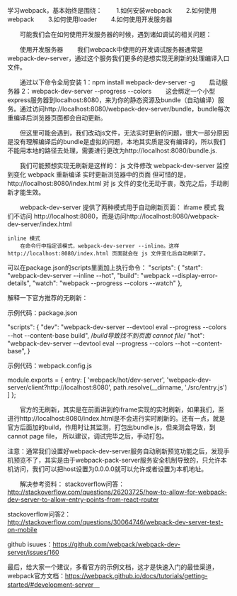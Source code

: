 学习webpack，基本始终是围绕：
　　1.如何安装webpack
　　2.如何使用webpack
　　3.如何使用loader
　　4.如何使用开发服务器

　　可能我们会在如何使用开发服务器的时候，遇到诸如调试的相关问题：

　　使用开发服务器
　　我们webpack中使用的开发调试服务器通常是 webpack-dev-server，通过这个服务我们更多的是想实现无刷新的处理编译入口文件。　

　　通过以下命令全局安装
		1：npm install webpack-dev-server -g
　　启动服务器
		2：webpack-dev-server --progress --colors
　　这会绑定一个小型express服务器到localhost:8080，来为你的静态资源及bundle（自动编译）服务。通过访问http://localhost:8080/webpack-dev-server/bundle，bundle每次重编译后浏览器页面都会自动更新。

　　但这里可能会遇到，我们改动js文件，无法实时更新的问题，很大一部分原因是没有理解编译后的bundle是虚拟的问题，本地其实质是没有编译的，所以我们不能用本地的路径去处理，需要进行更改为http://localhost:8080/bundle.js.

　　我们可能预想实现无刷新是这样的：
js 文件修改
webpack-dev-server 监控到变化
webpack 重新编译
实时更新浏览器中的页面
但可惜的是，http://localhost:8080/index.html 对 js 文件的变化无动于衷，改完之后，手动刷新才能生效。

　　webpack-dev-server 提供了两种模式用于自动刷新页面：
	iframe 模式
		我们不访问 http://localhost:8080，而是访问http://localhost:8080/webpack-dev-server/index.html

	inline 模式
		在命令行中指定该模式，webpack-dev-server --inline。这样http://localhost:8080/index.html 页面就会在 js 文件变化后自动刷新了。

 可以在package.json的scripts里面加上执行命令：
 "scripts": {
    "start": "webpack-dev-server --inline --hot",
    "build": "webpack --display-error-details",
    "watch": "webpack --progress --colors --watch"
  },


解释一下官方推荐的无刷新：

示例代码：package.json

"scripts": {
    "dev": "webpack-dev-server --devtool eval --progress --colors --hot --content-base build",
    /*build导致找不到页面 cannot file*/
    "hot": "webpack-dev-server  --devtool eval --progress --colors --hot --content-base",
  }

示例代码：webpack.config.js

module.exports = {
    entry: [
      'webpack/hot/dev-server',
      'webpack-dev-server/client?http://localhost:8080',
      path.resolve(__dirname, './src/entry.js')
    ]
};

　　官方的无刷新，其实是在前面讲到的iframe实现的实时刷新，如果我们，至进行http://localhost:8080/index.html是不会进行实时刷新的。还有一点，就是官方后面加的build，作用时让其监测，打包出bundle.js，但亲测会导致，到cannot page file， 所以建议，调试完毕之后，手动打包。

注意：通常我们设置好webpack-dev-server服务自动刷新预览功能之后，发现手机预览不了，其实是由于webpack-pack-server服务安全机制导致的，只允许本机访问，我们可以把host设置为0.0.0.0就可以允许或者设置为本机地址。

　　解决参考资料：
stackoverflow问答：http://stackoverflow.com/questions/26203725/how-to-allow-for-webpack-dev-server-to-allow-entry-points-from-react-router

stackoverflow问答2：http://stackoverflow.com/questions/30064746/webpack-dev-server-test-on-mobile

github isuues：https://github.com/webpack/webpack-dev-server/issues/160

最后，给大家一个建议，多看官方的示例文档，这才是快速入门的最佳渠道，webpack官方文档：https://webpack.github.io/docs/tutorials/getting-started/#development-server　